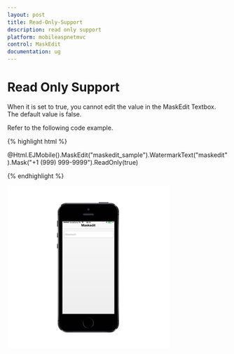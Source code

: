 ```yaml
---
layout: post
title: Read-Only-Support
description: read only support
platform: mobileaspnetmvc
control: MaskEdit
documentation: ug
---
```


# Read Only Support

When it is set to true, you cannot edit the value in the MaskEdit Textbox. The default value is false.

Refer to the following code example.

{% highlight html %}

@Html.EJMobile().MaskEdit("maskedit_sample").WatermarkText("maskedit").Mask("+1 (999) 999-9999").ReadOnly(true)

{% endhighlight %}

![D:/Final Doc/mockup/IMG_0524_iphone5s_spacegrey_portrait.png](Read-Only-Support_images/Read-Only-Support_img1.png)



